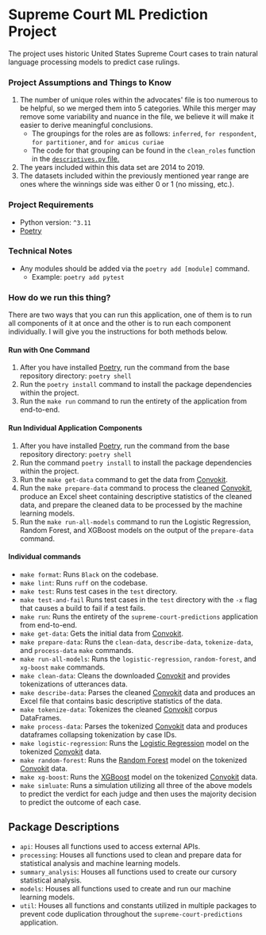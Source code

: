 # Supreme Court ML Prediction Project
The project uses historic United States Supreme Court cases to train natural language processing models to predict case rulings.

### Project Assumptions and Things to Know
1. The number of unique roles within the advocates' file is too numerous to be helpful, so we merged them into 5 categories. While this merger may remove some variability and nuance in the file, we believe it will make it easier to derive meaningful conclusions.
   - The groupings for the roles are as follows: `inferred`, `for respondent`, `for partitioner`, and `for amicus curiae`
   - The code for that grouping can be found in the `clean_roles` function in the [`descriptives.py` file.](https://github.com/michplunkett/supreme-court-ml-predictions/blob/main/supreme_court_predictions/statistics/descriptives.py)
2. The years included within this data set are 2014 to 2019.
3. The datasets included within the previously mentioned year range are ones where the winnings side was either 0 or 1 (no missing, etc.).

### Project Requirements
- Python version: `^3.11`
- [Poetry](https://python-poetry.org/)

### Technical Notes
- Any modules should be added via the `poetry add [module]` command.
  - Example: `poetry add pytest`

### How do we run this thing?
There are two ways that you can run this application, one of them is to run all components of it at once and the other is to run each component individually. I will give you the instructions for both methods below.

#### Run with One Command
1. After you have installed [Poetry](https://python-poetry.org/docs/basic-usage/), run the command from the base repository directory: `poetry shell`
2. Run the `poetry install` command to install the package dependencies within the project.
3. Run the `make run` command to run the entirety of the application from end-to-end.

#### Run Individual Application Components
1. After you have installed [Poetry](https://python-poetry.org/docs/basic-usage/), run the command from the base repository directory: `poetry shell`
2. Run the command `poetry install` to install the package dependencies within the project.
3. Run the `make get-data` command to get the data from [Convokit](https://convokit.cornell.edu/documentation/supreme.html).
4. Run the `make prepare-data` command to process the cleaned [Convokit](https://convokit.cornell.edu/documentation/supreme.html), produce an Excel sheet containing descriptive statistics of the cleaned data, and prepare the cleaned data to be processed by the machine learning models.
5. Run the `make run-all-models` command to run the Logistic Regression, Random Forest, and XGBoost models on the output of the `prepare-data` command.

#### Individual commands
- `make format`: Runs `Black` on the codebase.
- `make lint`: Runs `ruff` on the codebase.
- `make test`: Runs test cases in the `test` directory.
- `make test-and-fail` Runs test cases in the `test` directory with the `-x` flag that causes a build to fail if a test fails.
- `make run`: Runs the entirety of the `supreme-court-predictions` application from end-to-end.
- `make get-data`: Gets the initial data from [Convokit](https://convokit.cornell.edu/documentation/supreme.html).
- `make prepare-data`: Runs the `clean-data`, `describe-data`, `tokenize-data`, and `process-data` `make` commands.
- `make run-all-models`: Runs the `logistic-regression`, `random-forest`, and `xg-boost` `make` commands.
- `make clean-data`: Cleans the downloaded [Convokit](https://convokit.cornell.edu/documentation/supreme.html) and provides tokenizations of utterances data.
- `make describe-data`: Parses the cleaned [Convokit](https://convokit.cornell.edu/documentation/supreme.html) data and produces an Excel file that contains basic descriptive statistics of the data.
- `make tokenize-data`: Tokenizes the cleaned [Convokit](https://convokit.cornell.edu/documentation/supreme.html) corpus DataFrames.
- `make process-data`: Parses the tokenized [Convokit](https://convokit.cornell.edu/documentation/supreme.html) data and produces dataframes collapsing tokenization by case IDs.
- `make logistic-regression`: Runs the [Logistic Regression](https://en.wikipedia.org/wiki/Logistic_regression) model on the tokenized [Convokit](https://convokit.cornell.edu/documentation/supreme.html) data.
- `make random-forest`: Runs the [Random Forest](https://en.wikipedia.org/wiki/Random_forest) model on the tokenized [Convokit](https://convokit.cornell.edu/documentation/supreme.html) data.
- `make xg-boost`: Runs the [XGBoost](https://en.wikipedia.org/wiki/XGBoost) model on the tokenized [Convokit](https://convokit.cornell.edu/documentation/supreme.html) data.
- `make simluate`: Runs a simulation utilizing all three of the above models to predict the verdict for each judge and then uses the majority decision to predict the outcome of each case.

## Package Descriptions
- `api`: Houses all functions used to access external APIs.
- `processing`: Houses all functions used to clean and prepare data for statistical analysis and machine learning models.
- `summary_analysis`: Houses all functions used to create our cursory statistical analysis.
- `models`: Houses all functions used to create and run our machine learning models.
- `util`: Houses all functions and constants utilized in multiple packages to prevent code duplication throughout the `supreme-court-predictions` application.
